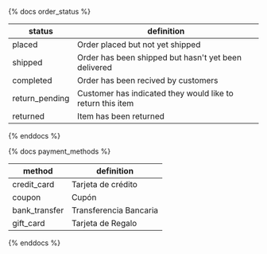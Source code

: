 {% docs order_status %}

| status         | definition                                                 |
| -------------- | ---------------------------------------------------------- |
| placed         | Order placed but not yet shipped                           |
| shipped        | Order has been shipped but hasn't yet been delivered       |
| completed      | Order has been recived by customers                        |
| return_pending | Customer has indicated they would like to return this item |
| returned       | Item has been returned                                     |

{% enddocs %}

{% docs payment_methods %}

| method         | definition                                                 |
| -------------- | ---------------------------------------------------------- |
| credit_card    | Tarjeta de crédito                                         |
| coupon         | Cupón                                                      |
| bank_transfer  | Transferencia Bancaria                                     |
| gift_card      | Tarjeta de Regalo                                          |

{% enddocs %}
